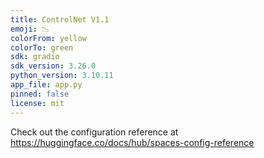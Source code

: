 ```yaml
---
title: ControlNet V1.1
emoji: 📉
colorFrom: yellow
colorTo: green
sdk: gradio
sdk_version: 3.26.0
python_version: 3.10.11
app_file: app.py
pinned: false
license: mit
---
```


Check out the configuration reference at https://huggingface.co/docs/hub/spaces-config-reference
